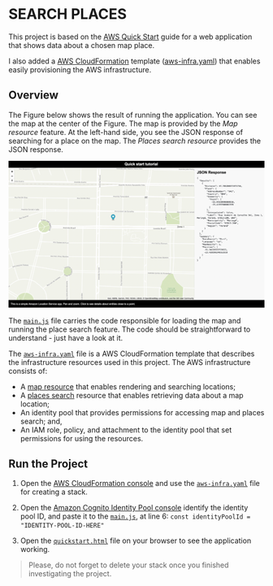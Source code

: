 # SEARCH PLACES
This project is based on the [AWS Quick Start](https://docs.aws.amazon.com/location/latest/developerguide/qs-web.html) guide for a web application that shows data about a chosen map place. 

I also added a [AWS CloudFormation](https://aws.amazon.com/cloudformation/) template ([aws-infra.yaml](./aws-infra.yaml)) that enables easily provisioning the AWS infrastructure.

## Overview
The Figure below shows the result of running the application. You can see the map at the center of the Figure. The map is provided by the _Map resource_ feature. At the left-hand side, you see the JSON response of searching for a place on the map. The _Places search resource_ provides the JSON response.

<img src="./map-overview.png" />

The [`main.js`](./main.js) file carries the code responsible for loading the map and running the place search feature. The code should be straightforward to understand - just have a look at it.

The [`aws-infra.yaml`](./aws-infra.yaml) file is a AWS CloudFormation template that describes the infrastructure resources used in this project. The AWS infrastructure consists of:
- A [map resource](https://docs.aws.amazon.com/location/latest/developerguide/map-concepts.html) that enables rendering and searching locations;
- A [places search](https://docs.aws.amazon.com/location/latest/developerguide/places-concepts.html) resource that enables retrieving data about a map location;
- An identity pool that provides permissions for accessing map and places search; and,
- An IAM role, policy, and attachment to the identity pool that set permissions for using the resources.

## Run the Project

1. Open the [AWS CloudFormation console](https://console.aws.amazon.com/cloudformation/) and use the [`aws-infra.yaml`](./aws-infra.yaml) file for creating a stack.

2. Open the [Amazon Cognito Identity Pool console](https://console.aws.amazon.com/cognito/pool) identify the identity pool ID, and paste it to the [`main.js`](./main.js), at line 6: `const identityPoolId = "IDENTITY-POOL-ID-HERE"`

3. Open the [`quickstart.html`](./quickstart.html) file on your browser to see the application working.

> Please, do not forget to delete your stack once you finished investigating the project.